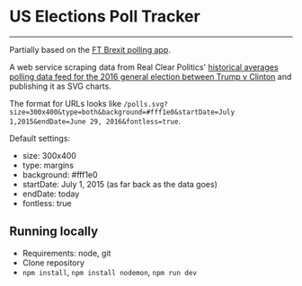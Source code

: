 # US Elections Poll Tracker
---

Partially based on the [FT Brexit polling app](https://github.com/ft-interactive/brexit-polling).

A web service scraping data from Real Clear Politics' [historical averages polling data feed for the 2016 general election between Trump v Clinton](http://www.realclearpolitics.com/poll/race/5491/historical_data.xml) and publishing it as SVG charts.

The format for URLs looks like `/polls.svg?size=300x400&type=both&background=#fff1e0&startDate=July 1,2015&endDate=June 29, 2016&fontless=true`. 

Default settings:
- size: 300x400
- type: margins
- background: #fff1e0
- startDate: July 1, 2015 (as far back as the data goes)
- endDate: today
- fontless: true

## Running locally

- Requirements: node, git
- Clone repository
- `npm install`, `npm install nodemon`, `npm run dev`